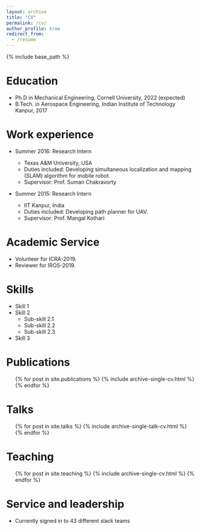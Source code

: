 ```yaml
---
layout: archive
title: "CV"
permalink: /cv/
author_profile: true
redirect_from:
  - /resume
---
```


{% include base_path %}

Education
======
* Ph.D in Mechanical Engineering, Cornell University, 2022 (expected)
* B.Tech. in Aerospace Engineering, Indian Institute of Technology Kanpur, 2017


Work experience
======
* Summer 2016: Research Intern
  * Texas A&M University, USA
  * Duties included: Developing simultaneous localization and mapping (SLAM) algorithm for mobile robot.
  * Supervisor: Prof. Suman Chakravorty 

* Summer 2015: Research Intern
  * IIT Kanpur, India
  * Duties included: Developing path planner for UAV.
  * Supervisor: Prof. Mangal Kothari

Academic Service
======
* Volunteer for ICRA-2019.
* Reviewer for IROS-2019.

Skills
======
* Skill 1
* Skill 2
  * Sub-skill 2.1
  * Sub-skill 2.2
  * Sub-skill 2.3
* Skill 3

Publications
======
  <ul>{% for post in site.publications %}
    {% include archive-single-cv.html %}
  {% endfor %}</ul>
  
Talks
======
  <ul>{% for post in site.talks %}
    {% include archive-single-talk-cv.html %}
  {% endfor %}</ul>
  
Teaching
======
  <ul>{% for post in site.teaching %}
    {% include archive-single-cv.html %}
  {% endfor %}</ul>
  
Service and leadership
======
* Currently signed in to 43 different slack teams
